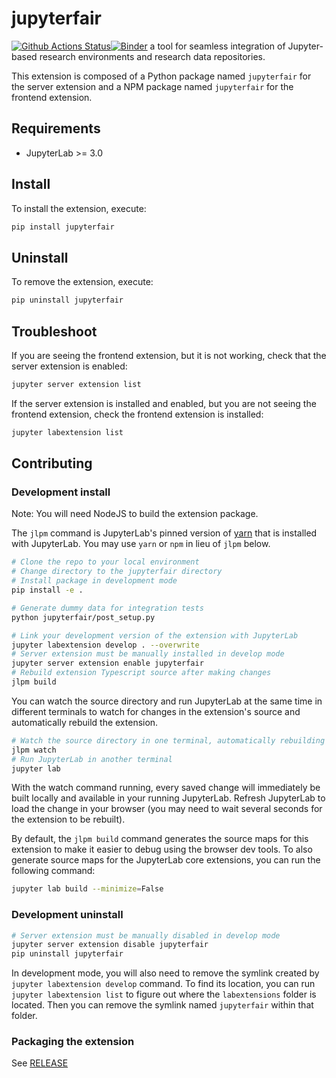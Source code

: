 # jupyterfair

[![Github Actions Status](https://github.com/ITC-CRIB/JupyterFAIR/workflows/Build/badge.svg)](https://github.com/ITC-CRIB/JupyterFAIR/actions/workflows/build.yml)[![Binder](https://mybinder.org/badge_logo.svg)](https://mybinder.org/v2/gh/ITC-CRIB/JupyterFAIR/main?urlpath=lab)
a tool for seamless integration of Jupyter-based research environments and research data repositories.

This extension is composed of a Python package named `jupyterfair`
for the server extension and a NPM package named `jupyterfair`
for the frontend extension.

## Requirements

- JupyterLab >= 3.0

## Install

To install the extension, execute:

```bash
pip install jupyterfair
```

## Uninstall

To remove the extension, execute:

```bash
pip uninstall jupyterfair
```

## Troubleshoot

If you are seeing the frontend extension, but it is not working, check
that the server extension is enabled:

```bash
jupyter server extension list
```

If the server extension is installed and enabled, but you are not seeing
the frontend extension, check the frontend extension is installed:

```bash
jupyter labextension list
```

## Contributing

### Development install

Note: You will need NodeJS to build the extension package.

The `jlpm` command is JupyterLab's pinned version of
[yarn](https://yarnpkg.com/) that is installed with JupyterLab. You may use
`yarn` or `npm` in lieu of `jlpm` below.

```bash
# Clone the repo to your local environment
# Change directory to the jupyterfair directory
# Install package in development mode
pip install -e .

# Generate dummy data for integration tests
python jupyterfair/post_setup.py

# Link your development version of the extension with JupyterLab
jupyter labextension develop . --overwrite
# Server extension must be manually installed in develop mode
jupyter server extension enable jupyterfair
# Rebuild extension Typescript source after making changes
jlpm build
```

You can watch the source directory and run JupyterLab at the same time in different terminals to watch for changes in the extension's source and automatically rebuild the extension.

```bash
# Watch the source directory in one terminal, automatically rebuilding when needed
jlpm watch
# Run JupyterLab in another terminal
jupyter lab
```

With the watch command running, every saved change will immediately be built locally and available in your running JupyterLab. Refresh JupyterLab to load the change in your browser (you may need to wait several seconds for the extension to be rebuilt).

By default, the `jlpm build` command generates the source maps for this extension to make it easier to debug using the browser dev tools. To also generate source maps for the JupyterLab core extensions, you can run the following command:

```bash
jupyter lab build --minimize=False
```

### Development uninstall

```bash
# Server extension must be manually disabled in develop mode
jupyter server extension disable jupyterfair
pip uninstall jupyterfair
```

In development mode, you will also need to remove the symlink created by `jupyter labextension develop`
command. To find its location, you can run `jupyter labextension list` to figure out where the `labextensions`
folder is located. Then you can remove the symlink named `jupyterfair` within that folder.

### Packaging the extension

See [RELEASE](RELEASE.md)

